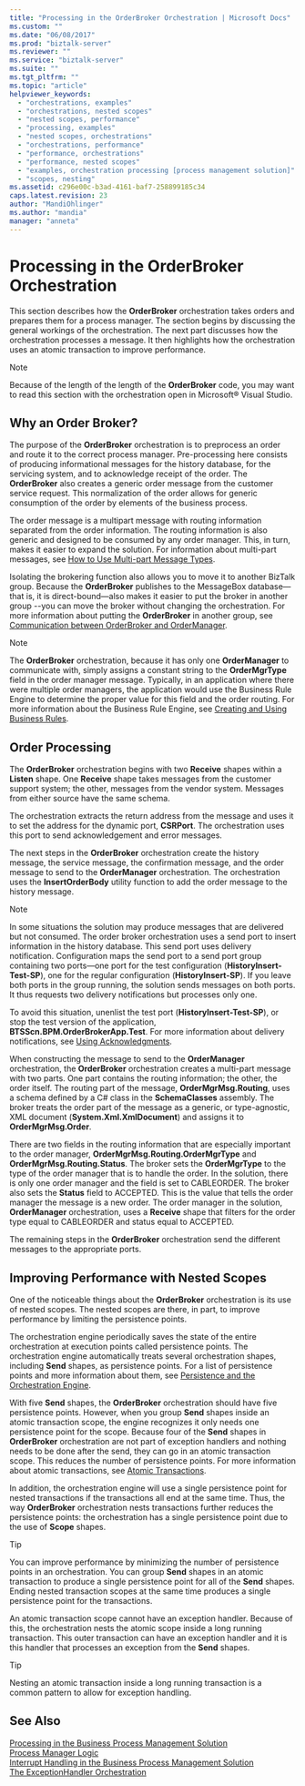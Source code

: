 ```yaml
---
title: "Processing in the OrderBroker Orchestration | Microsoft Docs"
ms.custom: ""
ms.date: "06/08/2017"
ms.prod: "biztalk-server"
ms.reviewer: ""
ms.service: "biztalk-server"
ms.suite: ""
ms.tgt_pltfrm: ""
ms.topic: "article"
helpviewer_keywords: 
  - "orchestrations, examples"
  - "orchestrations, nested scopes"
  - "nested scopes, performance"
  - "processing, examples"
  - "nested scopes, orchestrations"
  - "orchestrations, performance"
  - "performance, orchestrations"
  - "performance, nested scopes"
  - "examples, orchestration processing [process management solution]"
  - "scopes, nesting"
ms.assetid: c296e00c-b3ad-4161-baf7-258899185c34
caps.latest.revision: 23
author: "MandiOhlinger"
ms.author: "mandia"
manager: "anneta"
---
```

# Processing in the OrderBroker Orchestration
This section describes how the **OrderBroker** orchestration takes orders and prepares them for a process manager. The section begins by discussing the general workings of the orchestration. The next part discusses how the orchestration processes a message. It then highlights how the orchestration uses an atomic transaction to improve performance.  
  
> [!NOTE]
>  Because of the length of the length of the **OrderBroker** code, you may want to read this section with the orchestration open in Microsoft® Visual Studio.  
  
## Why an Order Broker?  
 The purpose of the **OrderBroker** orchestration is to preprocess an order and route it to the correct process manager. Pre-processing here consists of producing informational messages for the history database, for the servicing system, and to acknowledge receipt of the order. The **OrderBroker** also creates a generic order message from the customer service request. This normalization of the order allows for generic consumption of the order by elements of the business process.  
  
 The order message is a multipart message with routing information separated from the order information. The routing information is also generic and designed to be consumed by any order manager. This, in turn, makes it easier to expand the solution. For information about multi-part messages, see [How to Use Multi-part Message Types](../core/how-to-use-multi-part-message-types.md).  
  
 Isolating the brokering function also allows you to move it to another BizTalk group. Because the **OrderBroker** publishes to the MessageBox database—that is, it is direct-bound—also makes it easier to put the broker in another group --you can move the broker without changing the orchestration. For more information about putting the **OrderBroker** in another group, see [Communication between OrderBroker and OrderManager](../core/communication-between-orderbroker-and-ordermanager.md).  
  
> [!NOTE]
>  The **OrderBroker** orchestration, because it has only one **OrderManager** to communicate with, simply assigns a constant string to the **OrderMgrType** field in the order manager message. Typically, in an application where there were multiple order managers, the application would use the Business Rule Engine to determine the proper value for this field and the order routing. For more information about the Business Rule Engine, see [Creating and Using Business Rules](../core/creating-and-using-business-rules.md).  
  
## Order Processing  
 The **OrderBroker** orchestration begins with two **Receive** shapes within a **Listen** shape. One **Receive** shape takes messages from the customer support system; the other, messages from the vendor system. Messages from either source have the same schema.  
  
 The orchestration extracts the return address from the message and uses it to set the address for the dynamic port, **CSRPort**. The orchestration uses this port to send acknowledgement and error messages.  
  
 The next steps in the **OrderBroker** orchestration create the history message, the service message, the confirmation message, and the order message to send to the **OrderManager** orchestration. The orchestration uses the **InsertOrderBody** utility function to add the order message to the history message.  
  
> [!NOTE]
>  In some situations the solution may produce messages that are delivered but not consumed. The order broker orchestration uses a send port to insert information in the history database. This send port uses delivery notification. Configuration maps the send port to a send port group containing two ports—one port for the test configuration (**HistoryInsert-Test-SP**), one for the regular configuration (**HistoryInsert-SP**). If you leave both ports in the group running, the solution sends messages on both ports. It thus requests two delivery notifications but processes only one.  
>   
>  To avoid this situation, unenlist the test port (**HistoryInsert-Test-SP**), or stop the test version of the application, **BTSScn.BPM.OrderBrokerApp.Test**. For more information about delivery notifications, see [Using Acknowledgments](../core/using-acknowledgments.md).  
  
 When constructing the message to send to the **OrderManager** orchestration, the **OrderBroker** orchestration creates a multi-part message with two parts. One part contains the routing information; the other, the order itself. The routing part of the message, **OrderMgrMsg.Routing**, uses a schema defined by a C# class in the **SchemaClasses** assembly. The broker treats the order part of the message as a generic, or type-agnostic, XML document (**System.Xml.XmlDocument**) and assigns it to **OrderMgrMsg.Order**.  
  
 There are two fields in the routing information that are especially important to the order manager, **OrderMgrMsg.Routing.OrderMgrType** and **OrderMgrMsg.Routing.Status**. The broker sets the **OrderMgrType** to the type of the order manager that is to handle the order. In the solution, there is only one order manager and the field is set to CABLEORDER. The broker also sets the **Status** field to ACCEPTED. This is the value that tells the order manager the message is a new order. The order manager in the solution, **OrderManager** orchestration, uses a **Receive** shape that filters for the order type equal to CABLEORDER and status equal to ACCEPTED.  
  
 The remaining steps in the **OrderBroker** orchestration send the different messages to the appropriate ports.  
  
## Improving Performance with Nested Scopes  
 One of the noticeable things about the **OrderBroker** orchestration is its use of nested scopes. The nested scopes are there, in part, to improve performance by limiting the persistence points.  
  
 The orchestration engine periodically saves the state of the entire orchestration at execution points called persistence points. The orchestration engine automatically treats several orchestration shapes, including **Send** shapes, as persistence points. For a list of persistence points and more information about them, see [Persistence and the Orchestration Engine](../core/persistence-and-the-orchestration-engine.md).  
  
 With five **Send** shapes, the **OrderBroker** orchestration should have five persistence points. However, when you group **Send** shapes inside an atomic transaction scope, the engine recognizes it only needs one persistence point for the scope. Because four of the **Send** shapes in **OrderBroker** orchestration are not part of exception handlers and nothing needs to be done after the send, they can go in an atomic transaction scope. This reduces the number of persistence points. For more information about atomic transactions, see [Atomic Transactions](../core/atomic-transactions.md).  
  
 In addition, the orchestration engine will use a single persistence point for nested transactions if the transactions all end at the same time. Thus, the way **OrderBroker** orchestration nests transactions further reduces the persistence points: the orchestration has a single persistence point due to the use of **Scope** shapes.  
  
> [!TIP]
>  You can improve performance by minimizing the number of persistence points in an orchestration. You can group **Send** shapes in an atomic transaction to produce a single persistence point for all of the **Send** shapes. Ending nested transaction scopes at the same time produces a single persistence point for the transactions.  
  
 An atomic transaction scope cannot have an exception handler. Because of this, the orchestration nests the atomic scope inside a long running transaction. This outer transaction can have an exception handler and it is this handler that processes an exception from the **Send** shapes.  
  
> [!TIP]
>  Nesting an atomic transaction inside a long running transaction is a common pattern to allow for exception handling.  
  
## See Also  
 [Processing in the Business Process Management Solution](../core/processing-in-the-business-process-management-solution.md)   
 [Process Manager Logic](../core/process-manager-logic.md)   
 [Interrupt Handling in the Business Process Management Solution](../core/interrupt-handling-in-the-business-process-management-solution.md)   
 [The ExceptionHandler Orchestration](../core/the-exceptionhandler-orchestration.md)